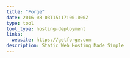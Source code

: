 ```yaml
---
title: "Forge"
date: 2016-08-03T15:17:00.000Z
type: tool
tool_type: hosting-deployment
links:
  website: https://getforge.com
description: Static Web Hosting Made Simple
---
```

